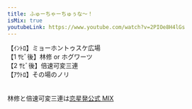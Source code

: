 ```yaml
---
title: ふゅーちゃーちゅぅな～！
isMix: true
youtubeLink: https://www.youtube.com/watch?v=2PIOe8H4lGs
---
```


<t s=7>【ｲﾝﾄﾛ】</t>ミョーホントゥスケ広場<br />
<t s=79>【1 ｻﾋﾞ後】</t>林修 or ホグワーツ<br />
<t s=171>【2 ｻﾋﾞ後】</t>倍速可変三連<br />
<t s=251>【ｱｳﾄﾛ】</t>その場のノリ<br />
<br />
<br />
林修と倍速可変三連は[恋星発公式 MIX](https://x.com/Haru_nonfic/status/1575787922040623104?s=20)
